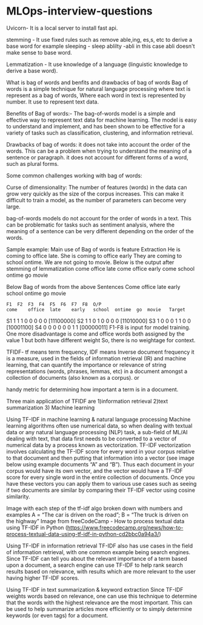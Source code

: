 # MLOps-interview-questions
Uvicorn- It is a local server to install fast api.

stemming - It use fixed rules such as remove able,ing, es,s, etc to derive a base word
   for example sleeping - sleep
               ablilty -abli in this case abli doesn't make sense to base word.
               
Lemmatization - It use knowledge of a language (linguistic knowledge to derive a base word).

What is bag of words and benfits and drawbacks of bag of words
Bag of words is a simple technique for natural language processing where text is represent as a bag of words, Where each word in text is represented by number.
It use to represent text data.

Benefits of Bag of words:-
The bag-of-words model is a simple and effective way to represent text data for machine learning. The model is easy to understand and implement, and has been shown to be effective for a variety of tasks such as classification, clustering, and information retrieval.

Drawbacks of bag of words:
   it does not take into account the order of the words. This can be a problem when trying to understand the meaning of a sentence or paragraph. 
   it does not account for different forms of a word, such as plural forms.
   
Some common challenges working with bag of words:

Curse of dimensionality: The number of features (words) in the data can grow very quickly as the size of the corpus increases. This can make it difficult to train a model, as the number of parameters can become very large.

bag-of-words models do not account for the order of words in a text. This can be problematic for tasks such as sentiment analysis, where the meaning of a sentence can be very different depending on the order of the words.

Sample example:
Main use of Bag of words is feature Extraction
He is coming to office late.
She is coming to office early
They are coming to school ontime.
We are not going to movie.
Below is the output after stemming of lemmatization
come office late
come office early
come school ontime
go movie

Below Bag of words from the above Sentences
Come office late early school ontime go movie

	F1	F2	F3	F4	F5	F6	F7	F8	O/P
	come	office	late	early	school	ontime	go	movie	Target
S1	1	1	1	0	0	0	0	0	[11100000]
S2	1	1	0	1	0	0	0	0	[11010000]
S3	1	0	0	0	1	1	0	0	[10001100]
S4	0	0	0	0	0	0	1	1	[00000011]
F1-F8 is input for model training.
One more disadvantage is come and office words both assigned by the value 1 but both have different weight 
So, there is no weightage for context.

TFIDF-  tf means term frequency, IDF means Inverse document frequency
 it is a measure, used in the fields of information retrieval (IR) and machine learning, that can quantify the importance or relevance of string representations (words, phrases, lemmas, etc)  in a document amongst a collection of documents (also known as a corpus). 
 or
 
handy metric for determining how important a term is in a document.

Three main application of TFIDF are
 1)information retrieval
 2)text summarization
 3) Machine learning

Using TF-IDF in machine learning & natural language processing
Machine learning algorithms often use numerical data, so when dealing with textual data or any natural language processing (NLP) task, a sub-field of ML/AI dealing with text, that data first needs to be converted to a vector of numerical data by a process known as vectorization. TF-IDF vectorization involves calculating the TF-IDF score for every word in your corpus relative to that document and then putting that information into a vector (see image below using example documents “A” and “B”). Thus each document in your corpus would have its own vector, and the vector would have a TF-IDF score for every single word in the entire collection of documents. Once you have these vectors you can apply them to various use cases such as seeing if two documents are similar by comparing their TF-IDF vector using cosine similarity.

Image with each step of the tf-idf algo broken down with numbers and examples
A = “The car is driven on the road”; B = “The truck is driven on the highway” Image from freeCodeCamp - How to process textual data using TF-IDF in Python (https://www.freecodecamp.org/news/how-to-process-textual-data-using-tf-idf-in-python-cd2bbc0a94a3/)

Using TF-IDF in information retrieval
TF-IDF also has use cases in the field of information retrieval, with one common example being search engines. Since TF-IDF can tell you about the relevant importance of a term based upon a document, a search engine can use TF-IDF to help rank search results based on relevance, with results which are more relevant to the user having higher TF-IDF scores.

Using TF-IDF in text summarization & keyword extraction
Since TF-IDF weights words based on relevance, one can use this technique to determine that the words with the highest relevance are the most important. This can be used to help summarize articles more efficiently or to simply determine keywords (or even tags) for a document.

